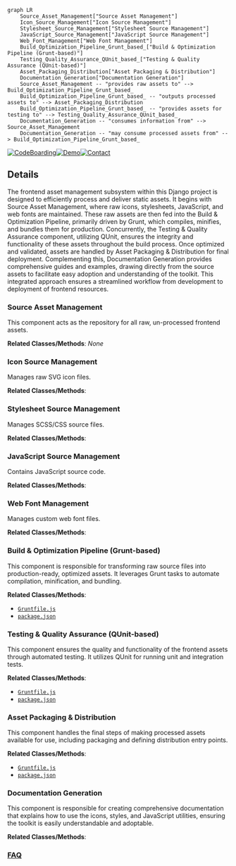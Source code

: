 ```mermaid
graph LR
    Source_Asset_Management["Source Asset Management"]
    Icon_Source_Management["Icon Source Management"]
    Stylesheet_Source_Management["Stylesheet Source Management"]
    JavaScript_Source_Management["JavaScript Source Management"]
    Web_Font_Management["Web Font Management"]
    Build_Optimization_Pipeline_Grunt_based_["Build & Optimization Pipeline (Grunt-based)"]
    Testing_Quality_Assurance_QUnit_based_["Testing & Quality Assurance (QUnit-based)"]
    Asset_Packaging_Distribution["Asset Packaging & Distribution"]
    Documentation_Generation["Documentation Generation"]
    Source_Asset_Management -- "provides raw assets to" --> Build_Optimization_Pipeline_Grunt_based_
    Build_Optimization_Pipeline_Grunt_based_ -- "outputs processed assets to" --> Asset_Packaging_Distribution
    Build_Optimization_Pipeline_Grunt_based_ -- "provides assets for testing to" --> Testing_Quality_Assurance_QUnit_based_
    Documentation_Generation -- "consumes information from" --> Source_Asset_Management
    Documentation_Generation -- "may consume processed assets from" --> Build_Optimization_Pipeline_Grunt_based_
```

[![CodeBoarding](https://img.shields.io/badge/Generated%20by-CodeBoarding-9cf?style=flat-square)](https://github.com/CodeBoarding/GeneratedOnBoardings)[![Demo](https://img.shields.io/badge/Try%20our-Demo-blue?style=flat-square)](https://www.codeboarding.org/demo)[![Contact](https://img.shields.io/badge/Contact%20us%20-%20contact@codeboarding.org-lightgrey?style=flat-square)](mailto:contact@codeboarding.org)

## Details

The frontend asset management subsystem within this Django project is designed to efficiently process and deliver static assets. It begins with Source Asset Management, where raw icons, stylesheets, JavaScript, and web fonts are maintained. These raw assets are then fed into the Build & Optimization Pipeline, primarily driven by Grunt, which compiles, minifies, and bundles them for production. Concurrently, the Testing & Quality Assurance component, utilizing QUnit, ensures the integrity and functionality of these assets throughout the build process. Once optimized and validated, assets are handled by Asset Packaging & Distribution for final deployment. Complementing this, Documentation Generation provides comprehensive guides and examples, drawing directly from the source assets to facilitate easy adoption and understanding of the toolkit. This integrated approach ensures a streamlined workflow from development to deployment of frontend resources.

### Source Asset Management
This component acts as the repository for all raw, un-processed frontend assets.


**Related Classes/Methods**: _None_

### Icon Source Management
Manages raw SVG icon files.


**Related Classes/Methods**:



### Stylesheet Source Management
Manages SCSS/CSS source files.


**Related Classes/Methods**:



### JavaScript Source Management
Contains JavaScript source code.


**Related Classes/Methods**:



### Web Font Management
Manages custom web font files.


**Related Classes/Methods**:



### Build & Optimization Pipeline (Grunt-based)
This component is responsible for transforming raw source files into production-ready, optimized assets. It leverages Grunt tasks to automate compilation, minification, and bundling.


**Related Classes/Methods**:

- <a href="https://github.com/django/django/blob/main/Gruntfile.js" target="_blank" rel="noopener noreferrer">`Gruntfile.js`</a>
- <a href="https://github.com/django/django/blob/main/package.json" target="_blank" rel="noopener noreferrer">`package.json`</a>


### Testing & Quality Assurance (QUnit-based)
This component ensures the quality and functionality of the frontend assets through automated testing. It utilizes QUnit for running unit and integration tests.


**Related Classes/Methods**:

- <a href="https://github.com/django/django/blob/main/Gruntfile.js" target="_blank" rel="noopener noreferrer">`Gruntfile.js`</a>
- <a href="https://github.com/django/django/blob/main/package.json" target="_blank" rel="noopener noreferrer">`package.json`</a>


### Asset Packaging & Distribution
This component handles the final steps of making processed assets available for use, including packaging and defining distribution entry points.


**Related Classes/Methods**:

- <a href="https://github.com/django/django/blob/main/Gruntfile.js" target="_blank" rel="noopener noreferrer">`Gruntfile.js`</a>
- <a href="https://github.com/django/django/blob/main/package.json" target="_blank" rel="noopener noreferrer">`package.json`</a>


### Documentation Generation
This component is responsible for creating comprehensive documentation that explains how to use the icons, styles, and JavaScript utilities, ensuring the toolkit is easily understandable and adoptable.


**Related Classes/Methods**:





### [FAQ](https://github.com/CodeBoarding/GeneratedOnBoardings/tree/main?tab=readme-ov-file#faq)